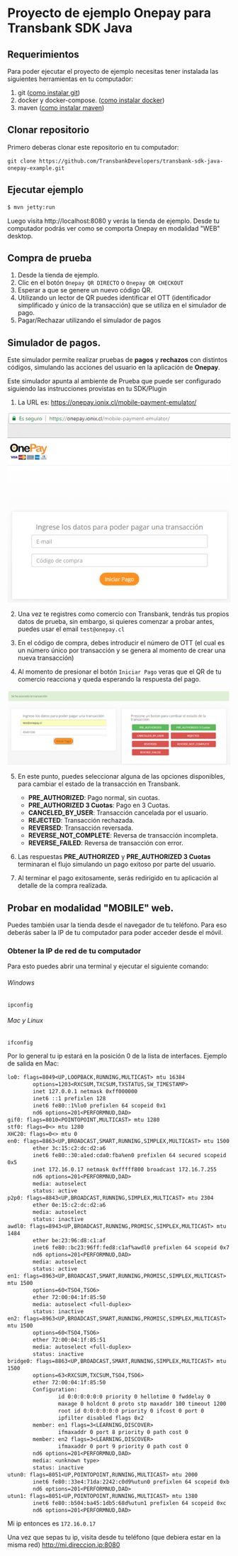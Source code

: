 # Proyecto de ejemplo Onepay para Transbank SDK Java

## Requerimientos

Para poder ejecutar el proyecto de ejemplo necesitas tener instalada las siguientes herramientas
en tu computador:

1. git ([como instalar git][git_install])
2. docker y docker-compose. ([como instalar docker][docker_install])
3. maven ([como instalar maven][maven_install])

[git_install]: https://git-scm.com/book/en/v2/Getting-Started-Installing-Git
[docker_install]: https://docs.docker.com/install/
[maven_install]: https://maven.apache.org/install.html

## Clonar repositorio

Primero deberas clonar este repositorio en tu computador:

````batch
git clone https://github.com/TransbankDevelopers/transbank-sdk-java-onepay-example.git
````

## Ejecutar ejemplo

```bash
$ mvn jetty:run
```

Luego visita http://localhost:8080 y verás la tienda de ejemplo. Desde tu computador podrás ver como se comporta Onepay en modalidad "WEB" desktop.

## Compra de prueba
1. Desde la tienda de ejemplo.
2. Clic en el botón `Onepay QR DIRECTO` o `Onepay QR CHECKOUT`
3. Esperar a que se genere un nuevo código QR.
4. Utilizando un lector de QR puedes identificar el OTT (identificador simplificado y único de la transacción) que se utiliza en el simulador de pago.
5. Pagar/Rechazar utilizando el simulador de pagos

## Simulador de pagos.
Este simulador permite realizar pruebas de **pagos** y **rechazos** con distintos códigos, simulando las acciones del usuario en la aplicación de **Onepay**. 

Este simulador apunta al ambiente de Prueba que puede ser configurado siguiendo las instrucciones provistas en tu SDK/Plugin

1. La URL es: https://onepay.ionix.cl/mobile-payment-emulator/

![Simulador de Pagos](doc/payment-simulator.png?raw=true "Simulador de Pagos")

2. Una vez te registres como comercio con Transbank, tendrás tus propios datos de prueba, sin embargo, si quieres comenzar a probar antes, puedes usar el email `test@onepay.cl`

3. En el código de compra, debes introducir el número de OTT (el cual es un número único por transacción y se genera al momento de crear una nueva transacción)

4. Al momento de presionar el botón `Iniciar Pago` veras que el QR de tu comercio reacciona y queda esperando la respuesta del pago.

![Respuestas disponibles](doc/payment-asigned.png "Respuestas disponibles")

5. En este punto, puedes seleccionar alguna de las opciones disponibles, para cambiar el estado de la transacción en Transbank.
    - **PRE_AUTHORIZED**: Pago normal, sin cuotas.
    - **PRE_AUTHORIZED 3 Cuotas**: Pago en 3 Cuotas.
    - **CANCELED_BY_USER**: Transacción cancelada por el usuario.
    - **REJECTED**: Transacción rechazada.
    - **REVERSED**: Transacción reversada.
    - **REVERSE_NOT_COMPLETE**: Reversa de transacción incompleta.
    - **REVERSE_FAILED**: Reversa de transacción con error.

6. Las respuestas **PRE_AUTHORIZED** y **PRE_AUTHORIZED 3 Cuotas** terminaran el flujo simulando un pago exitoso por parte del usuario.

7. Al terminar el pago exitosamente, serás redirigido en tu aplicación al detalle de la compra realizada.

## Probar en modalidad "MOBILE" web.

Puedes también usar la tienda desde el navegador de tu teléfono. Para eso deberás saber la IP de tu computador para poder acceder desde el móvil.

### Obtener la IP de red de tu computador

Para esto puedes abrir una terminal y ejecutar el siguiente comando:

###### Windows
```batch
ipconfig
```

###### Mac y Linux
```batch
ifconfig
```

Por lo general tu ip estará en la posición 0 de la lista de interfaces. Ejemplo de salida en Mac:

```batch
lo0: flags=8049<UP,LOOPBACK,RUNNING,MULTICAST> mtu 16384
        options=1203<RXCSUM,TXCSUM,TXSTATUS,SW_TIMESTAMP>
        inet 127.0.0.1 netmask 0xff000000 
        inet6 ::1 prefixlen 128 
        inet6 fe80::1%lo0 prefixlen 64 scopeid 0x1 
        nd6 options=201<PERFORMNUD,DAD>
gif0: flags=8010<POINTOPOINT,MULTICAST> mtu 1280
stf0: flags=0<> mtu 1280
XHC20: flags=0<> mtu 0
en0: flags=8863<UP,BROADCAST,SMART,RUNNING,SIMPLEX,MULTICAST> mtu 1500
        ether 3c:15:c2:dc:d2:a6 
        inet6 fe80::30:a1ed:cda0:fba%en0 prefixlen 64 secured scopeid 0x5 
        inet 172.16.0.17 netmask 0xfffff800 broadcast 172.16.7.255
        nd6 options=201<PERFORMNUD,DAD>
        media: autoselect
        status: active
p2p0: flags=8843<UP,BROADCAST,RUNNING,SIMPLEX,MULTICAST> mtu 2304
        ether 0e:15:c2:dc:d2:a6 
        media: autoselect
        status: inactive
awdl0: flags=8943<UP,BROADCAST,RUNNING,PROMISC,SIMPLEX,MULTICAST> mtu 1484
        ether be:23:96:d8:c1:af 
        inet6 fe80::bc23:96ff:fed8:c1af%awdl0 prefixlen 64 scopeid 0x7 
        nd6 options=201<PERFORMNUD,DAD>
        media: autoselect
        status: active
en1: flags=8963<UP,BROADCAST,SMART,RUNNING,PROMISC,SIMPLEX,MULTICAST> mtu 1500
        options=60<TSO4,TSO6>
        ether 72:00:04:1f:85:50 
        media: autoselect <full-duplex>
        status: inactive
en2: flags=8963<UP,BROADCAST,SMART,RUNNING,PROMISC,SIMPLEX,MULTICAST> mtu 1500
        options=60<TSO4,TSO6>
        ether 72:00:04:1f:85:51 
        media: autoselect <full-duplex>
        status: inactive
bridge0: flags=8863<UP,BROADCAST,SMART,RUNNING,SIMPLEX,MULTICAST> mtu 1500
        options=63<RXCSUM,TXCSUM,TSO4,TSO6>
        ether 72:00:04:1f:85:50 
        Configuration:
                id 0:0:0:0:0:0 priority 0 hellotime 0 fwddelay 0
                maxage 0 holdcnt 0 proto stp maxaddr 100 timeout 1200
                root id 0:0:0:0:0:0 priority 0 ifcost 0 port 0
                ipfilter disabled flags 0x2
        member: en1 flags=3<LEARNING,DISCOVER>
                ifmaxaddr 0 port 8 priority 0 path cost 0
        member: en2 flags=3<LEARNING,DISCOVER>
                ifmaxaddr 0 port 9 priority 0 path cost 0
        nd6 options=201<PERFORMNUD,DAD>
        media: <unknown type>
        status: inactive
utun0: flags=8051<UP,POINTOPOINT,RUNNING,MULTICAST> mtu 2000
        inet6 fe80::33e4:71da:2242:c0d9%utun0 prefixlen 64 scopeid 0xb 
        nd6 options=201<PERFORMNUD,DAD>
utun1: flags=8051<UP,POINTOPOINT,RUNNING,MULTICAST> mtu 1380
        inet6 fe80::b504:ba45:1db5:68d%utun1 prefixlen 64 scopeid 0xc 
        nd6 options=201<PERFORMNUD,DAD>
```

Mi ip entonces es `172.16.0.17`

Una vez que sepas tu ip, visita desde tu teléfono (que debiera estar en la misma red) http://mi.direccion.ip:8080

